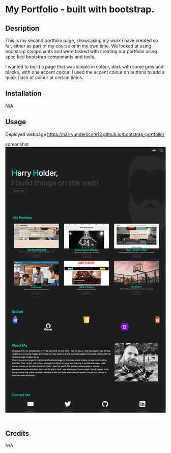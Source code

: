 # My Portfolio - built with bootstrap.

## Desription

This is my second portfolio page, showcasing my work i have created so far, either as part of my course or in my own time. We looked at using bootstrap componants and were tasked with creating our portfolio using specified bootstrap componants and tools.

I wanted to build a page that was simple in colour, dark with some grey and blacks, with one accent colour. I used the accent colour on buttons to add a quick flash of colour at certain times.

## Installation

N/A

## Usage

Deployed webpage
https://harryunderscore13.github.io/bootstrap-portfolio/

screenshot
![Screenshot of deployed page](./images/deployed%20page.png)

## Credits

N/A

